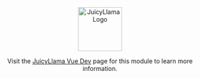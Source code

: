 <div align="center">
  <a href="https://juicyllama.com/" target="_blank">
    <img src="https://juicyllama.com/assets/images/icon.png" width="100" alt="JuicyLlama Logo" />
  </a>

Visit the [JuicyLlama Vue Dev](https://juicyllama.com/common/vue-dev) page for this module to learn more information.
</div>
